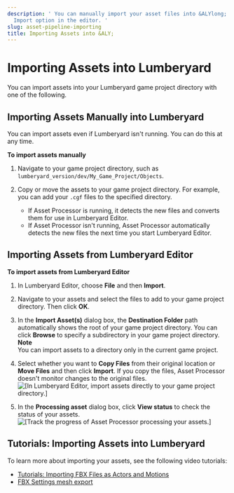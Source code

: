```yaml
---
description: ' You can manually import your asset files into &ALYlong; or use the
  Import option in the editor. '
slug: asset-pipeline-importing
title: Importing Assets into &ALY;
---
```

# Importing Assets into Lumberyard<a name="asset-pipeline-importing"></a>

You can import assets into your Lumberyard game project directory with one of the following\.

## Importing Assets Manually into Lumberyard<a name="import-assets-manually"></a>

You can import assets even if Lumberyard isn't running\. You can do this at any time\.

**To import assets manually**

1. Navigate to your game project directory, such as `lumberyard_version/dev/My_Game_Project/Objects`\.

1. Copy or move the assets to your game project directory\. For example, you can add your `.cgf` files to the specified directory\.
   + If Asset Processor is running, it detects the new files and converts them for use in Lumberyard Editor\.
   + If Asset Processor isn't running, Asset Processor automatically detects the new files the next time you start Lumberyard Editor\.

## Importing Assets from Lumberyard Editor<a name="import-assets-in-lumberyard-editor"></a>

**To import assets from Lumberyard Editor**

1. In Lumberyard Editor, choose **File** and then **Import**\. 

1. Navigate to your assets and select the files to add to your game project directory\. Then click **OK**\.

1. In the **Import Asset\(s\)** dialog box, the **Destination Folder** path automatically shows the root of your game project directory\. You can click **Browse** to specify a subdirectory in your game project directory\.
**Note**  
You can import assets to a directory only in the current game project\.

1. Select whether you want to **Copy Files** from their original location or **Move Files** and then click **Import**\. If you copy the files, Asset Processor doesn't monitor changes to the original files\.  
![\[In Lumberyard Editor, import assets directly to your game project directory.\]](/images/userguide/assets/pipeline/asset-pipeline-importing.png)

1. In the **Processing asset** dialog box, click **View status** to check the status of your assets\.  
![\[Track the progress of Asset Processor processing your assets.\]](/images/userguide/assets/pipeline/asset-pipeline-importing-processing-status.png)

## Tutorials: Importing Assets into Lumberyard<a name="impoting-assets-into-lumberyard-tutorials"></a>

To learn more about importing your assets, see the following video tutorials:
+ [Tutorials: Importing FBX Files as Actors and Motions](importing-fbx-files-as-actors-motions.md)
+ [FBX Settings mesh export](fbx-mesh-export.md)